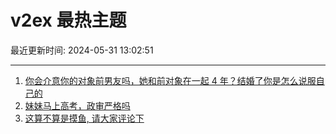# v2ex 最热主题

最近更新时间: 2024-05-31 13:02:51

--- 
1. [你会介意你的对象前男友吗，她和前对象在一起 4 年？结婚了你是怎么说服自己的](https://www.v2ex.com/t/1045556) 
2. [妹妹马上高考，政审严格吗](https://www.v2ex.com/t/1045576) 
3. [这算不算是摸鱼, 请大家评论下](https://www.v2ex.com/t/1045589) 
